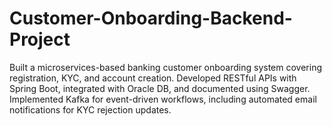 # Customer-Onboarding-Backend-Project
Built a microservices-based banking customer onboarding system covering registration, KYC, and account creation. Developed RESTful APIs with Spring Boot, integrated with Oracle DB, and documented using Swagger. Implemented Kafka for event-driven workflows, including automated email notifications for KYC rejection updates.
